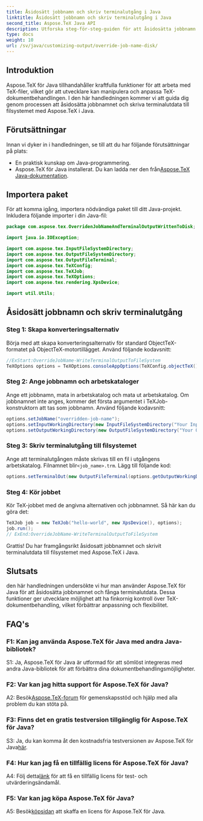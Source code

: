 ```yaml
---
title: Åsidosätt jobbnamn och skriv terminalutgång i Java
linktitle: Åsidosätt jobbnamn och skriv terminalutgång i Java
second_title: Aspose.TeX Java API
description: Utforska steg-för-steg-guiden för att åsidosätta jobbnamn och skriva terminalutdata med Aspose.TeX för Java. Förbättra din dokumentbehandling med kraftfulla anpassningsalternativ.
type: docs
weight: 10
url: /sv/java/customizing-output/override-job-name-disk/
---
```

## Introduktion

Aspose.TeX för Java tillhandahåller kraftfulla funktioner för att arbeta med TeX-filer, vilket gör att utvecklare kan manipulera och anpassa TeX-dokumentbehandlingen. I den här handledningen kommer vi att guida dig genom processen att åsidosätta jobbnamnet och skriva terminalutdata till filsystemet med Aspose.TeX i Java.

## Förutsättningar

Innan vi dyker in i handledningen, se till att du har följande förutsättningar på plats:

- En praktisk kunskap om Java-programmering.
-  Aspose.TeX för Java installerat. Du kan ladda ner den från[Aspose.TeX Java-dokumentation](https://reference.aspose.com/tex/java/).

## Importera paket

För att komma igång, importera nödvändiga paket till ditt Java-projekt. Inkludera följande importer i din Java-fil:

```java
package com.aspose.tex.OverridenJobNameAndTerminalOutputWrittenToDisk;

import java.io.IOException;

import com.aspose.tex.InputFileSystemDirectory;
import com.aspose.tex.OutputFileSystemDirectory;
import com.aspose.tex.OutputFileTerminal;
import com.aspose.tex.TeXConfig;
import com.aspose.tex.TeXJob;
import com.aspose.tex.TeXOptions;
import com.aspose.tex.rendering.XpsDevice;

import util.Utils;
```

## Åsidosätt jobbnamn och skriv terminalutgång

### Steg 1: Skapa konverteringsalternativ

Börja med att skapa konverteringsalternativ för standard ObjectTeX-formatet på ObjectTeX-motortillägget. Använd följande kodavsnitt:

```java
//ExStart:OverrideJobName-WriteTerminalOutputToFileSystem
TeXOptions options = TeXOptions.consoleAppOptions(TeXConfig.objectTeX());
```

### Steg 2: Ange jobbnamn och arbetskataloger

Ange ett jobbnamn, mata in arbetskatalog och mata ut arbetskatalog. Om jobbnamnet inte anges, kommer det första argumentet i TeXJob-konstruktorn att tas som jobbnamn. Använd följande kodavsnitt:

```java
options.setJobName("overridden-job-name");
options.setInputWorkingDirectory(new InputFileSystemDirectory("Your Input Directory"));
options.setOutputWorkingDirectory(new OutputFileSystemDirectory("Your Output Directory"));
```

### Steg 3: Skriv terminalutgång till filsystemet

 Ange att terminalutgången måste skrivas till en fil i utgångens arbetskatalog. Filnamnet blir`<job_name>.trm`. Lägg till följande kod:

```java
options.setTerminalOut(new OutputFileTerminal(options.getOutputWorkingDirectory()));
```

### Steg 4: Kör jobbet

Kör TeX-jobbet med de angivna alternativen och jobbnamnet. Så här kan du göra det:

```java
TeXJob job = new TeXJob("hello-world", new XpsDevice(), options);
job.run();
// ExEnd:OverrideJobName-WriteTerminalOutputToFileSystem
```

Grattis! Du har framgångsrikt åsidosatt jobbnamnet och skrivit terminalutdata till filsystemet med Aspose.TeX i Java.

## Slutsats

den här handledningen undersökte vi hur man använder Aspose.TeX för Java för att åsidosätta jobbnamnet och fånga terminalutdata. Dessa funktioner ger utvecklare möjlighet att ha finkornig kontroll över TeX-dokumentbehandling, vilket förbättrar anpassning och flexibilitet.

## FAQ's

### F1: Kan jag använda Aspose.TeX för Java med andra Java-bibliotek?

S1: Ja, Aspose.TeX för Java är utformad för att sömlöst integreras med andra Java-bibliotek för att förbättra dina dokumentbehandlingsmöjligheter.

### F2: Var kan jag hitta support för Aspose.TeX för Java?

 A2: Besök[Aspose.TeX-forum](https://forum.aspose.com/c/tex/47) för gemenskapsstöd och hjälp med alla problem du kan stöta på.

### F3: Finns det en gratis testversion tillgänglig för Aspose.TeX för Java?

 S3: Ja, du kan komma åt den kostnadsfria testversionen av Aspose.TeX för Java[här](https://releases.aspose.com/).

### F4: Hur kan jag få en tillfällig licens för Aspose.TeX för Java?

 A4: Följ detta[länk](https://purchase.aspose.com/temporary-license/) för att få en tillfällig licens för test- och utvärderingsändamål.

### F5: Var kan jag köpa Aspose.TeX för Java?

 A5: Besök[köpsidan](https://purchase.aspose.com/buy) att skaffa en licens för Aspose.TeX för Java.